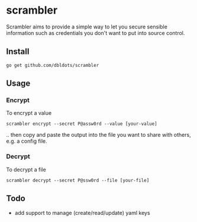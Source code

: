 # scrambler

Scrambler aims to provide a simple way to let you secure sensible
information such as credentials you don't want to put into source control.

## Install

```
go get github.com/dbldots/scrambler
```

## Usage

### Encrypt

To encrypt a value

```
scrambler encrypt --secret P@assw0rd --value [your-value]
```

.. then copy and paste the output into the file you want to share with others, e.g. a config file.

### Decrypt

To decrypt a file

```
scrambler decrypt --secret P@ssw0rd --file [your-file]
```

## Todo

* add support to manage (create/read/update) yaml keys
